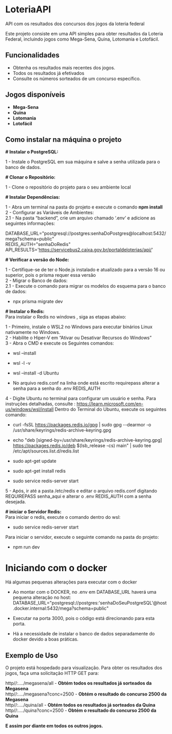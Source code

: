 # LoteriaAPI
API com os resultados dos concursos dos jogos da loteria federal

Este projeto consiste em uma API simples para obter resultados da Loteria Federal, incluindo jogos como Mega-Sena, Quina, Lotomania e Lotofácil.

## Funcionalidades

- Obtenha os resultados mais recentes dos jogos.
- Todos os resultados já efetivados
- Consulte os números sorteados de um concurso específico.

## Jogos disponíveis

- **Mega-Sena**
- **Quina**
- **Lotomania**
- **Lotofácil**

## Como instalar na máquina o projeto

**# Instalar o PostgreSQL:**

1 -  Instale o PostgreSQL em sua máquina e salve a senha utilizada para o banco de dados.

**# Clonar o Repositório:**

1 - Clone o repositório do projeto para o seu ambiente local

**# Instalar Dependências:**

1 - Abra um terminal na pasta do projeto e execute o comando **npm install**
<br>
2 - Configurar as Variáveis de Ambientes:
<br>
2.1 - Na pasta “backend”, crie um arquivo chamado ‘.env’ e adicione as seguintes informações:

DATABASE_URL="postgresql://postgres:senhaDoPostgres@localhost:5432/mega?schema=public"
<br>
REDIS_AUTH="senhaDoRedis"
<br>
API_RESULTS='https://servicebus2.caixa.gov.br/portaldeloterias/api/'

**# Verificar a versão do Node:**

1 - Certifique-se de ter o Node.js instalado e atualizado para a versão 16 ou superior, pois o prisma requer essa versão
<br>
2 - Migrar o Banco de dados:
<br>
2.1 - Execute o comando para migrar os modelos do esquema para o banco de dados:
- npx prisma migrate dev

**# Instalar o Redis:**
<br>
Para instalar o Redis no windows , siga as etapas abaixo: 

1 - Primeiro, instale o WSL2 no Windows para executar binários Linux nativamente no Windows.
<br>
2 - Habilite o Hiper-V em “Ativar ou Desativar Recursos do Windows”
<br>
3 - Abra o CMD e execute os Seguintes comandos:
- wsl –install
- wsl -l -v
- wsl –install -d Ubuntu

- No arquivo redis.conf na linha onde está escrito requirepass alterar a senha para a senha do .env REDIS_AUTH

4 - Digite Ubuntu no terminal para configurar um usuário e senha. Para instruções detalhadas, consulte : https://learn.microsoft.com/en-us/windows/wsl/install
Dentro do Terminal do Ubuntu, execute os seguintes comando:

- curl -fsSL https://packages.redis.io/gpg | sudo gpg --dearmor -o /usr/share/keyrings/redis-archive-keyring.gpg
- echo "deb [signed-by=/usr/share/keyrings/redis-archive-keyring.gpg] https://packages.redis.io/deb $(lsb_release -cs) main" | sudo tee /etc/apt/sources.list.d/redis.list

- sudo apt-get update
- sudo apt-get install redis
- sudo service redis-server start

5 - Após, ir até a pasta /etc/redis e editar o arquivo redis.conf digitando REQUIREPASS senha_aqui e alterar o .env REDIS_AUTH com a senha desejada.

**# iniciar o Servidor Redis:**
<br>
Para iniciar o redis, execute o comando dentro do wsl:
- sudo service redis-server start

Para iniciar o servidor, execute o seguinte comando na pasta do projeto:
- npm run dev

# Iniciando com o docker

Há algumas pequenas alterações para executar com o docker

- Ao montar com o DOCKER, no .env em DATABASE_URL haverá uma pequena alteração no host:
DATABASE_URL="postgresql://postgres:'senhaDoSeuPostgreSQL'@host.docker.internal:5432/mega?schema=public"

- Executar na porta 3000, pois o código está direcionando para esta porta.

- Há a necessidade de instalar o banco de dados separadamente do docker devido a boas práticas.

## Exemplo de Uso

O projeto está hospedado para visualização.
Para obter os resultados dos jogos, faça uma solicitação HTTP GET para:

http//:..../megasena/all - **Obtém todos os resultados já sorteados da Megasena**
<br>
http//:..../megasena?conc=2500 - **Obtém o resultado do concurso 2500 da Megasena**
<br>
http//:..../quina/all - **Obtém todos os resultados já sorteados da Quina**
<br>
http//:..../quina?conc=2500 - **Obtém o resultado do concurso 2500 da Quina**

**E assim por diante em todos os outros jogos.**
